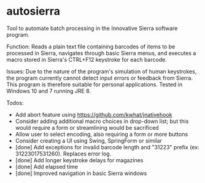 # autosierra
Tool to automate batch processing in the Innovative Sierra software program. 

Function: Reads a plain text file containing barcodes of items to be processed in Sierra, navigates through basic Sierra menus, and executes a macro stored in Sierra's CTRL+F12 keystroke for each barcode.

Issues: Due to the nature of the program's simulation of human keystrokes, the program currently cannot detect input errors or feedback from Sierra.  This program is therefore suitable for personal applications.  Tested in Windows 10 and 7 running JRE 8.

Todos: 
- Add abort feature using https://github.com/kwhat/jnativehook
- Consider adding additional macro choices in drop-down list; but this would require a form or streamlining would be sacrificed
- Allow user to select encoding, also requiring a form or more buttons
- Consider creating a UI using Swing, SpringForm or similar
- [done] Add exceptions for invalid barcode length and "31223" prefix (ex: 31223017531260).  Replaces error log.
- [done] Add longer keystroke delays for magazines
- [done] Add elapsed time
- [done] Improved navigation in basic Sierra windows
